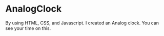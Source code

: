 # AnalogClock
By using HTML, CSS, and Javascript. I created an Analog clock. You can see your time on this.
